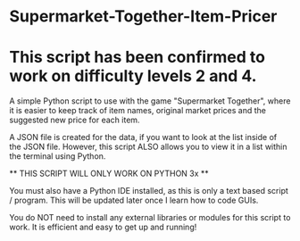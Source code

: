 # Supermarket-Together-Item-Pricer
# This script has been confirmed to work on difficulty levels 2 and 4.
A simple Python script to use with the game "Supermarket Together", where it is easier to keep track of item names, original market prices and the suggested new price for each item.

A JSON file is created for the data, if you want to look at the list inside of the JSON file. However, this script ALSO allows you to view it in a list within the terminal using Python.

** THIS SCRIPT WILL ONLY WORK ON PYTHON 3x **

You must also have a Python IDE installed, as this is only a text based script / program. This will be updated later once I learn how to code GUIs.

You do NOT need to install any external libraries or modules for this script to work. It is efficient and easy to get up and running!


